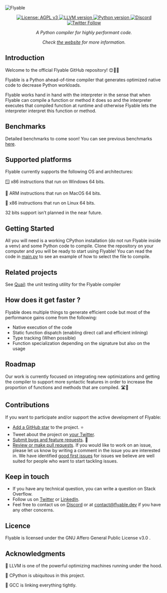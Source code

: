 ![Flyable](https://www.flyabledev.com/images/logo_flyable.svg)

<p align="center">
    <!-- AGPL licence -->
    <a href="https://www.gnu.org/licenses/agpl-3.0">
        <img src="https://img.shields.io/badge/License-AGPL_v3-blue.svg" alt="License: AGPL v3">
    </a>
    <!-- LLVM version -->
    <a href="https://releases.llvm.org/">
        <img src="https://img.shields.io/badge/LLVM-v13-blue" alt="LLVM version">
    </a>
    <!-- Python version -->
    <a href="">
        <img src="https://img.shields.io/badge/python-3.11-blue" alt="Python version">
    </a>
    <!-- Discord -->
    <a href="https://discord.gg/tquHUe9Q89">
        <img src="https://img.shields.io/discord/907997505105559603" alt="Discord">
    </a>
    <!-- Twitter -->
    <a href="https://twitter.com/intent/follow?screen_name=FlyableDev">
        <img src="https://img.shields.io/twitter/url?label=Follow&style=social&url=https%3A%2F%2Ftwitter.com%2FFlyableDev" alt="Twitter Follow">
    </a>
</p>

<p align="center"><i>A Python compiler for highly performant code.</i></p>
<p align="center"><i>Check <a href="https://flyable.dev/">the website</a> for more information.</i></p>

## Introduction
Welcome to the official Flyable GitHub repository! 😊🎉🥳

Flyable is a Python ahead-of-time compiler that generates optimized native code to decrease Python workloads. 
<!--Based on benchmarks from [The Python Benchmark Suite](https://github.com/python/pyperformance), Flyable delivers on average a 2 times speedup without having to modify your code. -->

Flyable works hand in hand with the interpreter in the sense that when Flyable can compile a function 
or method it does so and the interpreter executes that compiled function at runtime and otherwise Flyable lets the interpreter 
interpret this function or method.

## Benchmarks
Detailed benchmarks to come soon! You can see previous benchmarks [here](https://www.flyabledev.com/benchmarks.html).

## Supported platforms
Flyable currently supports the following OS and architectures:

🪟 x86 instructions that run on Windows 64 bits.

🍎 ARM instructions that run on MacOS 64 bits. 

🐧 x86 instructions that run on Linux 64 bits.

32 bits support isn’t planned in the near future.

## Getting Started
All you will need is a working CPython installation (do not run Flyable inside a venv) and some Python code to compile. Clone the repository on your computer and you will be ready to start using Flyable! You can read the code in [main.py](https://github.com/FlyableDev/Flyable/blob/main/main.py) to see an example of how to select the file to compile.
<!-- add link to use the plugins when it's available -->

## Related projects
See [Quail](https://github.com/FlyableDev/Flyable/blob/main/tests/quail/docs/README.md): the unit testing utility for the Flyable compiler

## How does it get faster ?
Flyable does multiple things to generate efficient code but most of the performance gains come from the following:
- Native execution of the code
- Static function dispatch (enabling direct call and efficient inlining)
- Type tracking (When possible)
- Function specialization depending on the signature but also on the usage

## Roadmap
Our work is currently focused on integrating new optimizations and getting the compiler to support more syntactic features in order to increase the  proportion of functions and methods that are compiled. 🛣️🚗

<!--You can see a detailed roadmap [here](https://github.com/FlyableDev/Flyable/projects/1).-->

## Contributions

If you want to participate and/or support the active development of Flyable:

- [Add a GitHub star](https://github.com/FlyableDev/Flyable/stargazers) to the project. ⭐
- Tweet about the project on [your Twitter](https://twitter.com/intent/tweet?text=%40FlyableDev%20makes%20a%20Python%20ahead-of-time%20compiler%20that%20uses%20LLVM%20to%20generate%20efficient%20native%20code.%20It%27s%20fully%20compatible%20with%20the%20Python%20syntax.%20Take%20a%20look%20at%20the%20GitHub%20repo%3A%20https%3A%2F%2Fbit.ly%2F35XN7Tc).
- [Submit bugs and feature requests](https://github.com/FlyableDev/Flyable/issues). 🐞
- [Review or make pull requests](https://github.com/FlyableDev/Flyable/pulls). If you would like to work on an issue, please let us know by writing a comment 
in the issue you are interested in. We have identified [good first issues](https://github.com/FlyableDev/Flyable/labels/good%20first%20issue) 
for issues we believe are well suited for people who want to start tackling issues.

## Keep in touch
- If you have any technical question, you can write a question on Stack Overflow. 
- Follow us on [Twitter](https://twitter.com/intent/follow?screen_name=FlyableDev) or [LinkedIn](https://www.linkedin.com/company/flyable).
- Feel free to contact us on [Discord](https://discord.gg/tquHUe9Q89) or at contact@flyable.dev if you have any other concerns.

## Licence
Flyable is licensed under the GNU Affero General Public License v3.0 .

## Acknowledgments
🐉 LLVM is one of the powerful optimizing machines running under the hood.

🐍 CPython is ubiquitous in this project.

🐃 GCC is linking everything tightly.